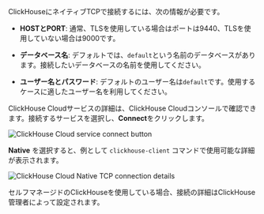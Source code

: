 ClickHouseにネイティブTCPで接続するには、次の情報が必要です。

- **HOSTとPORT**: 通常、TLSを使用している場合はポートは9440、TLSを使用していない場合は9000です。

- **データベース名**: デフォルトでは、`default`という名前のデータベースがあります。接続したいデータベースの名前を使用してください。

- **ユーザー名とパスワード**: デフォルトのユーザー名は`default`です。使用するケースに適したユーザー名を利用してください。

ClickHouse Cloudサービスの詳細は、ClickHouse Cloudコンソールで確認できます。接続するサービスを選択し、**Connect**をクリックします。

![ClickHouse Cloud service connect button](@site/docs/ja/_snippets/images/cloud-connect-button.png)

**Native** を選択すると、例として `clickhouse-client` コマンドで使用可能な詳細が表示されます。

![ClickHouse Cloud Native TCP connection details](@site/docs/ja/_snippets/images/connection-details-native.png)

セルフマネージドのClickHouseを使用している場合、接続の詳細はClickHouse管理者によって設定されます。
